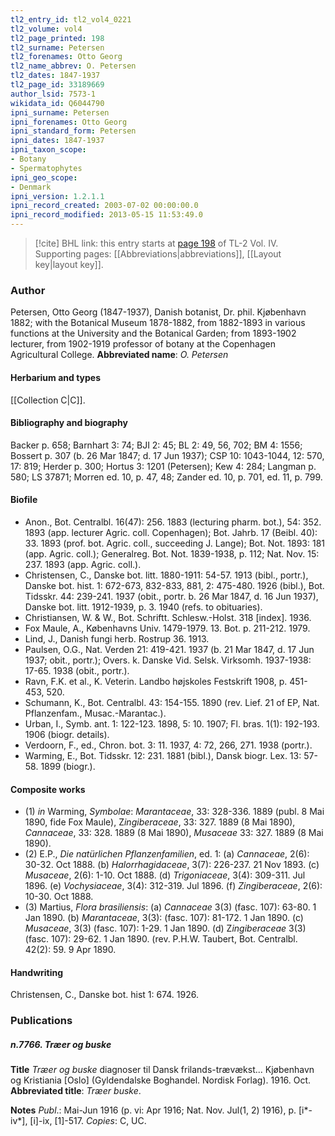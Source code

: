 ```yaml
---
tl2_entry_id: tl2_vol4_0221
tl2_volume: vol4
tl2_page_printed: 198
tl2_surname: Petersen
tl2_forenames: Otto Georg
tl2_name_abbrev: O. Petersen
tl2_dates: 1847-1937
tl2_page_id: 33189669
author_lsid: 7573-1
wikidata_id: Q6044790
ipni_surname: Petersen
ipni_forenames: Otto Georg
ipni_standard_form: Petersen
ipni_dates: 1847-1937
ipni_taxon_scope: 
- Botany
- Spermatophytes
ipni_geo_scope: 
- Denmark
ipni_version: 1.2.1.1
ipni_record_created: 2003-07-02 00:00:00.0
ipni_record_modified: 2013-05-15 11:53:49.0
---
```



> [!cite] BHL link: this entry starts at [page 198](https://www.biodiversitylibrary.org/page/33189669) of TL-2 Vol. IV.
> Supporting pages: [[Abbreviations|abbreviations]], [[Layout key|layout key]].

### Author

Petersen, Otto Georg (1847-1937), Danish botanist, Dr. phil. Kjøbenhavn 1882; with the Botanical Museum 1878-1882, from 1882-1893 in various functions at the University and the Botanical Garden; from 1893-1902 lecturer, from 1902-1919 professor of botany at the Copenhagen Agricultural College. 
**Abbreviated name**: *O. Petersen*

#### Herbarium and types

[[Collection C|C]].

#### Bibliography and biography

Backer p. 658; Barnhart 3: 74; BJI 2: 45; BL 2: 49, 56, 702; BM 4: 1556; Bossert p. 307 (b. 26 Mar 1847; d. 17 Jun 1937); CSP 10: 1043-1044, 12: 570, 17: 819; Herder p. 300; Hortus 3: 1201 (Petersen); Kew 4: 284; Langman p. 580; LS 37871; Morren ed. 10, p. 47, 48; Zander ed. 10, p. 701, ed. 11, p. 799.

#### Biofile

- Anon., Bot. Centralbl. 16(47): 256. 1883 (lecturing pharm. bot.), 54: 352. 1893 (app. lecturer Agric. coll. Copenhagen); Bot. Jahrb. 17 (Beibl. 40): 33. 1893 (prof. bot. Agric. coll., succeeding J. Lange); Bot. Not. 1893: 181 (app. Agric. coll.); Generalreg. Bot. Not. 1839-1938, p. 112; Nat. Nov. 15: 237. 1893 (app. Agric. coll.).
- Christensen, C., Danske bot. litt. 1880-1911: 54-57. 1913 (bibl., portr.), Danske bot. hist. 1: 672-673, 832-833, 881, 2: 475-480. 1926 (bibl.), Bot. Tidsskr. 44: 239-241. 1937 (obit., portr. b. 26 Mar 1847, d. 16 Jun 1937), Danske bot. litt. 1912-1939, p. 3. 1940 (refs. to obituaries).
- Christiansen, W. & W., Bot. Schriftt. Schlesw.-Holst. 318 \[index\]. 1936.
- Fox Maule, A., Københavns Univ. 1479-1979. 13. Bot. p. 211-212. 1979.
- Lind, J., Danish fungi herb. Rostrup 36. 1913.
- Paulsen, O.G., Nat. Verden 21: 419-421. 1937 (b. 21 Mar 1847, d. 17 Jun 1937; obit., portr.); Overs. k. Danske Vid. Selsk. Virksomh. 1937-1938: 17-65. 1938 (obit., portr.).
- Ravn, F.K. et al., K. Veterin. Landbo højskoles Festskrift 1908, p. 451-453, 520.
- Schumann, K., Bot. Centralbl. 43: 154-155. 1890 (rev. Lief. 21 of EP, Nat. Pflanzenfam., Musac.-Marantac.).
- Urban, I., Symb. ant. 1: 122-123. 1898, 5: 10. 1907; Fl. bras. 1(1): 192-193. 1906 (biogr. details).
- Verdoorn, F., ed., Chron. bot. 3: 11. 1937, 4: 72, 266, 271. 1938 (portr.).
- Warming, E., Bot. Tidsskr. 12: 231. 1881 (bibl.), Dansk biogr. Lex. 13: 57-58. 1899 (biogr.).

#### Composite works

- (1) *in* Warming, *Symbolae*: *Marantaceae*, 33: 328-336. 1889 (publ. 8 Mai 1890, fide Fox Maule), Z*ingiberaceae*, 33: 327. 1889 (8 Mai 1890), *Cannaceae*, 33: 328. 1889 (8 Mai 1890), *Musaceae* 33: 327. 1889 (8 Mai 1890).
- (2) E.P., *Die natürlichen Pflanzenfamilien*, ed. 1:
(a) *Cannaceae*, 2(6): 30-32. Oct 1888.
(b) *Halorrhagidaceae*, 3(7): 226-237. 21 Nov 1893.
(c) *Musaceae*, 2(6): 1-10. Oct 1888.
(d) *Trigoniaceae*, 3(4): 309-311. Jul 1896.
(e) *Vochysiaceae*, 3(4): 312-319. Jul 1896.
(f) *Zingiberaceae*, 2(6): 10-30. Oct 1888.
- (3) Martius, *Flora brasiliensis*:
(a) *Cannaceae* 3(3) (fasc. 107): 63-80. 1 Jan 1890.
(b) *Marantaceae*, 3(3): (fasc. 107): 81-172. 1 Jan 1890.
(c) *Musaceae*, 3(3) (fasc. 107): 1-29. 1 Jan 1890.
(d) Z*ingiberaceae* 3(3) (fasc. 107): 29-62. 1 Jan 1890. (rev. P.H.W. Taubert, Bot. Centralbl. 42(2): 59. 9 Apr 1890.

#### Handwriting

Christensen, C., Danske bot. hist 1: 674. 1926.

### Publications

##### n.7766. Træer og buske

**Title**
*Træer og buske* diagnoser til Dansk frilands-trævækst... Kjøbenhavn og Kristiania \[Oslo\] (Gyldendalske Boghandel. Nordisk Forlag). 1916. Oct.
**Abbreviated title**: *Træer buske*.

**Notes**
*Publ*.: Mai-Jun 1916 (p. vi: Apr 1916; Nat. Nov. Jul(1, 2) 1916), p. \[i\*-iv\*\], \[i\]-ix, \[1\]-517. *Copies*: C, UC.

